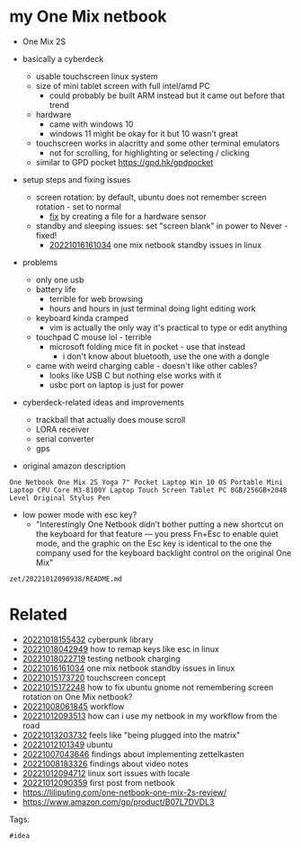 # my One Mix netbook

- One Mix 2S
- basically a cyberdeck
  - usable touchscreen linux system
  - size of mini tablet screen with full intel/amd PC
    - could probably be built ARM instead but it came out before that trend
  - hardware
    - came with windows 10
    - windows 11 might be okay for it but 10 wasn't great
  - touchscreen works in alacritty and some other terminal emulators
    - not for scrolling, for highlighting or selecting / clicking
  - similar to GPD pocket https://gpd.hk/gpdpocket

- setup steps and fixing issues
  - screen rotation: by default, ubuntu does not remember screen rotation - set to normal
    - [fix](/zet/20221015172248/README.md) by creating a file for a hardware sensor
  - standby and sleeping issues: set "screen blank" in power to Never - fixed!
    - [20221016161034](/zet/20221016161034/README.md) one mix netbook standby issues in linux

- problems
  - only one usb
  - battery life
    - terrible for web browsing
    - hours and hours in just terminal doing light editing work
  - keyboard kinda cramped
    - vim is actually the only way it's practical to type or edit anything
  - touchpad C mouse lol - terrible
    - microsoft folding mice fit in pocket - use that instead
      - i don't know about bluetooth, use the one with a dongle
  - came with weird charging cable - doesn't like other cables?
    - looks like USB C but nothing else works with it
    - usbc port on laptop is just for power

- cyberdeck-related ideas and improvements
  - trackball that actually does mouse scroll
  - LORA receiver
  - serial converter
  - gps

- original amazon description
```
One Netbook One Mix 2S Yoga 7" Pocket Laptop Win 10 OS Portable Mini Laptop CPU Core M3-8100Y Laptop Touch Screen Tablet PC 8GB/256GB+2048 Level Original Stylus Pen
```

- low power mode with esc key?
  - "Interestingly One Netbook didn’t bother putting a new shortcut on the keyboard for that feature — you press Fn+Esc to enable quiet mode, and the graphic on the Esc key is identical to the one the company used for the keyboard backlight control on the original One Mix"

` zet/20221012090938/README.md `

# Related

- [20221018155432](/zet/20221018155432/README.md) cyberpunk library
- [20221018042949](/zet/20221018042949/README.md) how to remap keys like esc in linux
- [20221018022719](/zet/20221018022719/README.md) testing netbook charging
- [20221016161034](/zet/20221016161034/README.md) one mix netbook standby issues in linux
- [20221015173720](/zet/20221015173720/README.md) touchscreen concept
- [20221015172248](/zet/20221015172248/README.md) how to fix ubuntu gnome not remembering screen rotation on One Mix netbook?
- [20221008061845](/zet/20221008061845/README.md) workflow
- [20221012093513](/zet/20221012093513/README.md) how can i use my netbook in my workflow from the road
- [20221013203732](/zet/20221013203732/README.md) feels like "being plugged into the matrix"
- [20221012101349](/zet/20221012101349/README.md) ubuntu
- [20221007043646](/zet/20221007043646/README.md) findings about implementing zettelkasten
- [20221008183326](/zet/20221008183326/README.md) findings about video notes
- [20221012094712](/zet/20221012094712/README.md) linux sort issues with locale
- [20221012090359](/zet/20221012090359/README.md) first post from netbook
- https://liliputing.com/one-netbook-one-mix-2s-review/
- https://www.amazon.com/gp/product/B07L7DVDL3

Tags:

    #idea
